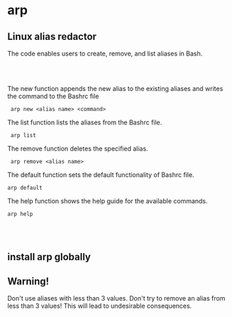 # arp
<h2>Linux alias redactor</h2>

The code enables users to create, remove, and list aliases in Bash.

<br><br>

The new function appends the new alias to the existing aliases and writes the command to the Bashrc file 

	 arp new <alias name> <command>
      
The list function lists the aliases from the Bashrc file. 

	 arp list
      
The remove function deletes the specified alias. 

	 arp remove <alias name>
      
The default function sets the default functionality of Bashrc file. 

	arp default
  
The help function shows the help guide for the available commands. 

	arp help
<br><br>  
 <h2>install arp globally</h2>

      

<h2>Warning!</h2>
Don't use aliases with less than 3 values.
Don't try to remove an alias from less than 3 values! 
This will lead to undesirable consequences.

